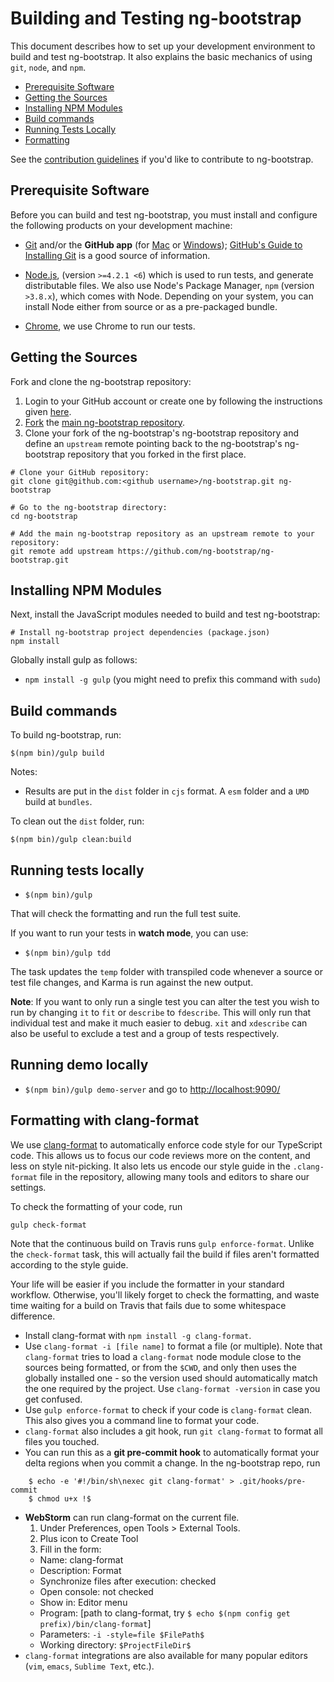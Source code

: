 # Building and Testing ng-bootstrap

This document describes how to set up your development environment to build and test ng-bootstrap.
It also explains the basic mechanics of using `git`, `node`, and `npm`.

* [Prerequisite Software](#prerequisite-software)
* [Getting the Sources](#getting-the-sources)
* [Installing NPM Modules](#installing-npm-modules)
* [Build commands](#build-commands)
* [Running Tests Locally](#running-tests-locally)
* [Formatting](#clang-format)

See the [contribution guidelines](https://github.com/ng-bootstrap/ng-bootstrap/blob/master/CONTRIBUTING.md)
if you'd like to contribute to ng-bootstrap.

## Prerequisite Software

Before you can build and test ng-bootstrap, you must install and configure the
following products on your development machine:

* [Git](http://git-scm.com) and/or the **GitHub app** (for [Mac](http://mac.github.com) or
  [Windows](http://windows.github.com)); [GitHub's Guide to Installing
  Git](https://help.github.com/articles/set-up-git) is a good source of information.

* [Node.js](http://nodejs.org), (version `>=4.2.1 <6`) which is used to run tests, and generate distributable files. We also use Node's Package Manager, `npm` 
  (version `>3.8.x`), which comes with Node. Depending on your system, you can install Node either from 
  source or as a pre-packaged bundle.

* [Chrome](https://www.google.es/chrome/browser/desktop/index.html), we use Chrome to run our tests.

## Getting the Sources

Fork and clone the ng-bootstrap repository:

1. Login to your GitHub account or create one by following the instructions given
   [here](https://github.com/signup/free).
2. [Fork](http://help.github.com/forking) the [main ng-bootstrap
   repository](https://github.com/ng-bootstrap/ng-bootstrap).
3. Clone your fork of the ng-bootstrap's ng-bootstrap repository and define an `upstream` remote pointing back to
   the ng-bootstrap's ng-bootstrap repository that you forked in the first place.

```shell
# Clone your GitHub repository:
git clone git@github.com:<github username>/ng-bootstrap.git ng-bootstrap

# Go to the ng-bootstrap directory:
cd ng-bootstrap

# Add the main ng-bootstrap repository as an upstream remote to your repository:
git remote add upstream https://github.com/ng-bootstrap/ng-bootstrap.git
```

## Installing NPM Modules

Next, install the JavaScript modules needed to build and test ng-bootstrap:

```shell
# Install ng-bootstrap project dependencies (package.json)
npm install
```

Globally install gulp as follows:

* `npm install -g gulp` (you might need to prefix this command with `sudo`)

## Build commands

To build ng-bootstrap, run:

```shell
$(npm bin)/gulp build
```

Notes:
* Results are put in the `dist` folder in `cjs` format. A `esm` folder and a `UMD` build at `bundles`.

To clean out the `dist` folder, run:

```shell
$(npm bin)/gulp clean:build
```

## Running tests locally

* `$(npm bin)/gulp`

That will check the formatting and run the full test suite.

If you want to run your tests in **watch mode**, you can use:

* `$(npm bin)/gulp tdd`

The task updates the `temp` folder with transpiled code whenever a source or test file changes, and
Karma is run against the new output.

**Note**: If you want to only run a single test you can alter the test you wish to run by changing
`it` to `fit` or `describe` to `fdescribe`. This will only run that individual test and make it
much easier to debug. `xit` and `xdescribe` can also be useful to exclude a test and a group of
tests respectively.

## Running demo locally

* `$(npm bin)/gulp demo-server` and go to [http://localhost:9090/](http://localhost:9090/)

## Formatting with <a name="clang-format">clang-format</a>

We use [clang-format](http://clang.llvm.org/docs/ClangFormat.html) to automatically enforce code
style for our TypeScript code. This allows us to focus our code reviews more on the content, and
less on style nit-picking. It also lets us encode our style guide in the `.clang-format` file in the
repository, allowing many tools and editors to share our settings.

To check the formatting of your code, run

    gulp check-format

Note that the continuous build on Travis runs `gulp enforce-format`. Unlike the `check-format` task,
this will actually fail the build if files aren't formatted according to the style guide.

Your life will be easier if you include the formatter in your standard workflow. Otherwise, you'll
likely forget to check the formatting, and waste time waiting for a build on Travis that fails due
to some whitespace difference.

* Install clang-format with `npm install -g clang-format`.
* Use `clang-format -i [file name]` to format a file (or multiple).
  Note that `clang-format` tries to load a `clang-format` node module close to the sources being
  formatted, or from the `$CWD`, and only then uses the globally installed one - so the version used
  should automatically match the one required by the project.
  Use `clang-format -version` in case you get confused.
* Use `gulp enforce-format` to check if your code is `clang-format` clean. This also gives
  you a command line to format your code.
* `clang-format` also includes a git hook, run `git clang-format` to format all files you
  touched.
* You can run this as a **git pre-commit hook** to automatically format your delta regions when you
  commit a change. In the ng-bootstrap repo, run

```shell
    $ echo -e '#!/bin/sh\nexec git clang-format' > .git/hooks/pre-commit
    $ chmod u+x !$
```

* **WebStorm** can run clang-format on the current file.
  1. Under Preferences, open Tools > External Tools.
  1. Plus icon to Create Tool
  1. Fill in the form:
    - Name: clang-format
    - Description: Format
    - Synchronize files after execution: checked
    - Open console: not checked
    - Show in: Editor menu
    - Program: [path to clang-format, try `$ echo $(npm config get prefix)/bin/clang-format`]
    - Parameters: `-i -style=file $FilePath$`
    - Working directory: `$ProjectFileDir$`
* `clang-format` integrations are also available for many popular editors (`vim`, `emacs`,
  `Sublime Text`, etc.).

